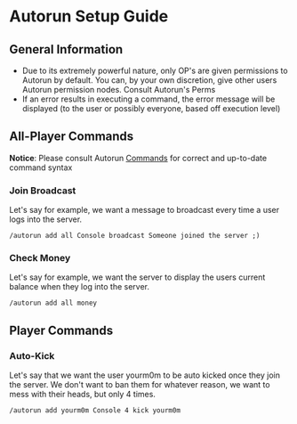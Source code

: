 # Autorun Setup Guide
## General Information
- Due to its extremely powerful nature, only OP's are given permissions to Autorun by default. You can, by your own discretion, give other users Autorun permission nodes. Consult Autorun's Perms
- If an error results in executing a command, the error message will be displayed (to the user or possibly everyone, based off execution level) 

## All-Player Commands
**Notice**: Please consult Autorun [Commands](commands.md) for correct and up-to-date command syntax 

### Join Broadcast
Let's say for example, we want a message to broadcast every time a user logs into the server.

`/autorun add all Console broadcast Someone joined the server ;)`

### Check Money
Let's say for example, we want the server to display the users current balance when they log into the server.

`/autorun add all money`

## Player Commands
### Auto-Kick
Let's say that we want the user yourm0m to be auto kicked once they join the server. We don't want to ban them for whatever reason, we want to mess with their heads, but only 4 times.

`/autorun add yourm0m Console 4 kick yourm0m`
